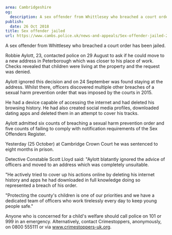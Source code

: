 ```yaml
area: Cambridgeshire
og:
  description: A sex offender from Whittlesey who breached a court order has been jailed.
publish:
  date: 26 Oct 2018
title: Sex offender jailed
url: https://www.cambs.police.uk/news-and-appeals/Sex-offender-jailed-26102018
```

A sex offender from Whittlesey who breached a court order has been jailed.

Robbie Aylott, 23, contacted police on 29 August to ask if he could move to a new address in Peterborough which was closer to his place of work. Checks revealed that children were living at the property and the request was denied.

Aylott ignored this decision and on 24 September was found staying at the address. Whilst there, officers discovered multiple other breaches of a sexual harm prevention order that was imposed by the courts in 2015.

He had a device capable of accessing the internet and had deleted his browsing history. He had also created social media profiles, downloaded dating apps and deleted them in an attempt to cover his tracks.

Aylott admitted six counts of breaching a sexual harm prevention order and five counts of failing to comply with notification requirements of the Sex Offenders Register.

Yesterday (25 October) at Cambridge Crown Court he was sentenced to eight months in prison.

Detective Constable Scott Lloyd said: "Aylott blatantly ignored the advice of officers and moved to an address which was completely unsuitable.

"He actively tried to cover up his actions online by deleting his internet history and apps he had downloaded in full knowledge doing so represented a breach of his order.

"Protecting the county's children is one of our priorities and we have a dedicated team of officers who work tirelessly every day to keep young people safe."

Anyone who is concerned for a child's welfare should call police on 101 or 999 in an emergency. Alternatively, contact Crimestoppers, anonymously, on 0800 555111 or via www.crimestoppers-uk.org.
